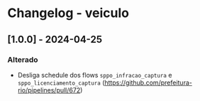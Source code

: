 # Changelog - veiculo

## [1.0.0] - 2024-04-25

### Alterado

- Desliga schedule dos flows `sppo_infracao_captura` e `sppo_licenciamento_captura` (https://github.com/prefeitura-rio/pipelines/pull/672)